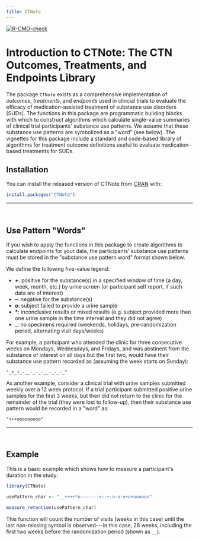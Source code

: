 ```yaml
---
title: CTNote
---
```


<!-- badges: start -->
[![R-CMD-check](https://github.com/CTN-0094/CTNote/actions/workflows/R-CMD-check.yaml/badge.svg)](https://github.com/CTN-0094/CTNote/actions/workflows/R-CMD-check.yaml)
<!-- badges: end -->

# Introduction to CTNote: The CTN Outcomes, Treatments, and Endpoints Library

The package `CTNote` exists as a comprehensive implementation of *outcomes*, *treatments*, and *endpoints* used in clincial trials to evaluate the efficacy of medication-assisted treatment of substance use disorders (SUDs). The functions in this package are programmatic building blocks with which to construct algorithms which calculate single-value summaries of clinical trial participants' substance use patterns. We assume that these substance use patterns are symbolized as a "word" (see below). The vignettes for this package include a standard and code-based library of algorithms for treatment outcome definitions useful to evaluate medication-based treatments for SUDs.

## Installation

You can install the released version of CTNote from [CRAN](https://CRAN.R-project.org) with:

``` r
install.packages("CTNote")
```

-------------------------------------------------------------------------------

</br>


## Use Pattern "Words"

If you wish to apply the functions in this package to create algorithms to calculate endpoints for your data, the participants' substance use patterns must be stored in the "substance use pattern word" format shown below. 

We define the following five-value legend:

- **+**: positive for the substance(s) in a specified window of time (a day, week, month, etc.) by urine screen (or participant self report, if such data are of interest)
- **–**: negative for the substance(s)
- **o**: subject failed to provide a urine sample
- <b>*</b>: inconclusive results or mixed results (e.g. subject provided more than one urine sample in the time interval and they did not agree)
- <b>_</b>: no specimens required (weekends, holidays, pre-randomization period, alternating visit days/weeks)

For example, a participant who attended the clinic for three consecutive weeks on Mondays, Wednesdays, and Fridays, and was abstinent from the substance of interest on all days but the first two, would have their substance use pattern recorded as (assuming the week starts on Sunday):
```
"_+_+_-__-_-_-__-_-_-_"
```

As another example, consider a clinical trial with urine samples submitted weekly over a 12 week protocol. If a trial participant submitted positive urine samples for the first 3 weeks, but then did not return to the clinic for the remainder of the trial (they were lost to follow-up), then their substance use pattern would be recorded in a "word" as:
```
"+++ooooooooo"
```

-------------------------------------------------------------------------------
</br>


## Example

This is a basic example which shows how to measure a participant's duration in the study:

``` r
library(CTNote)

usePattern_char <- "__++++*o-------+--+-o-o-o+o+oooooo"

measure_retention(usePattern_char)
```

This function will count the number of visits (weeks in this case) until the last non-missing symbol is observed---in this case, 28 weeks, including the first two weeks before the randomization period (shown as `__`).

